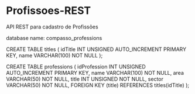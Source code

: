 # Profissoes-REST
API REST para cadastro de Profissões

database name: compasso_professions

CREATE TABLE titles (
    idTitle INT UNSIGNED AUTO_INCREMENT PRIMARY KEY,
    name VARCHAR(100) NOT NULL
);

CREATE TABLE professions (
    idProfession INT UNSIGNED AUTO_INCREMENT PRIMARY KEY,
    name VARCHAR(100) NOT NULL,
    area VARCHAR(50) NOT NULL,
    title INT UNSIGNED NOT NULL,
    sector VARCHAR(50) NOT NULL,
    FOREIGN KEY (title) REFERENCES titles(idTitle)
);
